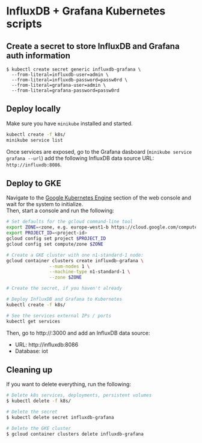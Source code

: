 # InfluxDB + Grafana Kubernetes scripts

## Create a secret to store InfluxDB and Grafana auth information

```
$ kubectl create secret generic influxdb-grafana \
  --from-literal=influxdb-user=admin \
  --from-literal=influxdb-password=passw0rd \
  --from-literal=grafana-user=admin \
  --from-literal=grafana-password=passw0rd
```


## Deploy locally

Make sure you have `minikube` installed and started.

```sh
kubectl create -f k8s/
minikube service list
```

Once services are exposed, go to the Grafana dasboard (`minikube service grafana --url`) add the following InfluxDB data source URL: `http://influxdb:8086`.


## Deploy to GKE

Navigate to the [Google Kubernetes Engine](https://console.cloud.google.com/kubernetes/list) section of the web console and wait for the system to initialize.  
Then, start a console and run the following:

```sh
# Set defaults for the gcloud command-line tool
export ZONE=<zone, e.g. europe-west1-b https://cloud.google.com/compute/docs/regions-zones/#available>
export PROJECT_ID=<project-id>
gcloud config set project $PROJECT_ID
gcloud config set compute/zone $ZONE

# Create a GKE cluster with one n1-standard-1 node:
gcloud container clusters create influxdb-grafana \
                --num-nodes 1 \
                --machine-type n1-standard-1 \
                --zone $ZONE

# Create the secret, if you haven't already

# Deploy InfluxDB and Grafana to Kubernetes
kubectl create -f k8s/

# See the services external IPs / ports
kubectl get services
```

Then, go to http://<grafana service external ip>:3000 and add an InfluxDB data source:  
* URL: http://influxdb:8086
* Database: iot


## Cleaning up

If you want to delete everything, run the following:

```sh
# Delete k8s services, deployments, persistent volumes
$ kubectl delete -f k8s/

# Delete the secret
$ kubectl delete secret influxdb-grafana

# Delete the GKE cluster
$ gcloud container clusters delete influxdb-grafana
```
